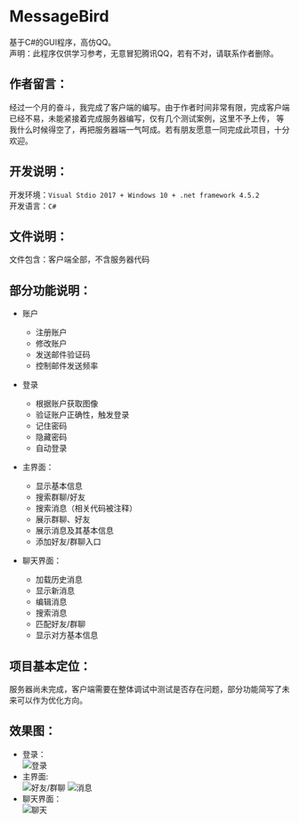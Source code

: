 # MessageBird
基于C#的GUI程序，高仿QQ。<br>
声明：此程序仅供学习参考，无意冒犯腾讯QQ，若有不对，请联系作者删除。

## 作者留言：
经过一个月的奋斗，我完成了客户端的编写。由于作者时间非常有限，完成客户端已经不易，未能紧接着完成服务器编写，仅有几个测试案例，这里不予上传，
等我什么时候得空了，再把服务器端一气呵成。若有朋友愿意一同完成此项目，十分欢迎。

## 开发说明：  
开发环境：`Visual Stdio 2017 + Windows 10 + .net framework 4.5.2`  
开发语言：`C#`  

## 文件说明：
文件包含：客户端全部，不含服务器代码

## 部分功能说明：
* 账户
  * 注册账户
  * 修改账户
  * 发送邮件验证码
  * 控制邮件发送频率
  
* 登录
  * 根据账户获取图像
  * 验证账户正确性，触发登录
  * 记住密码
  * 隐藏密码
  * 自动登录
  
* 主界面：
  * 显示基本信息
  * 搜索群聊/好友
  * 搜索消息（相关代码被注释）
  * 展示群聊、好友
  * 展示消息及其基本信息
  * 添加好友/群聊入口
  
* 聊天界面：
  * 加载历史消息
  * 显示新消息
  * 编辑消息
  * 搜索消息
  * 匹配好友/群聊
  * 显示对方基本信息
  
## 项目基本定位：
服务器尚未完成，客户端需要在整体调试中测试是否存在问题，部分功能简写了未来可以作为优化方向。

## 效果图：
* 登录：  
![登录](https://github.com/oneflyingfish/a_flying_fish/blob/master/Pictures/MessageBird/sign_in.png)
* 主界面:  
![好友/群聊](https://github.com/oneflyingfish/a_flying_fish/blob/master/Pictures/MessageBird/info.png)
![消息](https://github.com/oneflyingfish/a_flying_fish/blob/master/Pictures/MessageBird/news.png)
* 聊天界面：  
![聊天](https://github.com/oneflyingfish/a_flying_fish/blob/master/Pictures/MessageBird/chat.png)

